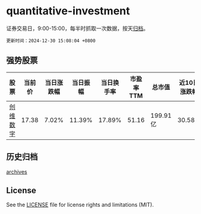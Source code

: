 # quantitative-investment

证券交易日，9:00-15:00，每半时抓取一次数据，按天[归档](archives)。

`更新时间：2024-12-30 15:08:04 +0800`

## 强势股票

|股票|当前价|当日涨跌幅|当日振幅|当日换手率|市盈率TTM|总市值|近10日涨跌幅|
|----|----|----|----|----|----|----|----|
|[创维数字](https://xueqiu.com/S/SZ000810)|17.38|7.02%|11.39%|17.89%|51.16|199.91亿|30.58%|

## 历史归档

[archives](archives)

## License

See the [LICENSE](LICENSE) file for license rights and limitations (MIT).